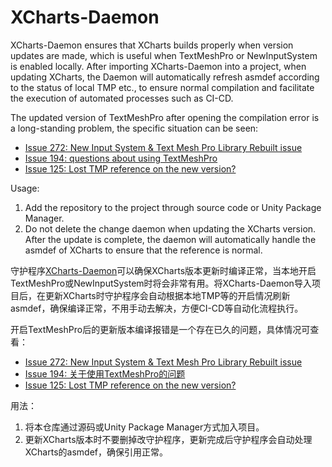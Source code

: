 # XCharts-Daemon

XCharts-Daemon ensures that XCharts builds properly when version updates are made, which is useful when TextMeshPro or NewInputSystem is enabled locally. After importing XCharts-Daemon into a project, when updating XCharts, the Daemon will automatically refresh asmdef according to the status of local TMP etc., to ensure normal compilation and facilitate the execution of automated processes such as CI-CD.

The updated version of TextMeshPro after opening the compilation error is a long-standing problem, the specific situation can be seen:
* [Issue 272:  New Input System & Text Mesh Pro Library Rebuilt issue](https://github.com/XCharts-Team/XCharts/issues/272)
* [Issue 194: questions about using TextMeshPro](https://github.com/XCharts-Team/XCharts/issues/194)
* [Issue 125: Lost TMP reference on the new version?](https://github.com/XCharts-Team/XCharts/issues/125)

Usage:

1. Add the repository to the project through source code or Unity Package Manager.
2. Do not delete the change daemon when updating the XCharts version. After the update is complete, the daemon will automatically handle the asmdef of XCharts to ensure that the reference is normal.

守护程序[XCharts-Daemon](https://github.com/XCharts-Team/XCharts-Daemon)可以确保XCharts版本更新时编译正常，当本地开启TextMeshPro或NewInputSystem时将会非常有用。将XCharts-Daemon导入项目后，在更新XCharts时守护程序会自动根据本地TMP等的开启情况刷新asmdef，确保编译正常，不用手动去解决，方便CI-CD等自动化流程执行。

开启TextMeshPro后的更新版本编译报错是一个存在已久的问题，具体情况可查看：
* [Issue 272: New Input System & Text Mesh Pro Library Rebuilt issue](https://github.com/XCharts-Team/XCharts/issues/272)
* [Issue 194: 关于使用TextMeshPro的问题](https://github.com/XCharts-Team/XCharts/issues/194)
* [Issue 125: Lost TMP reference on the new version?](https://github.com/XCharts-Team/XCharts/issues/125)

用法：

1. 将本仓库通过源码或Unity Package Manager方式加入项目。
2. 更新XCharts版本时不要删掉改守护程序，更新完成后守护程序会自动处理XCharts的asmdef，确保引用正常。
